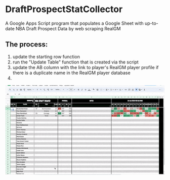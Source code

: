 # DraftProspectStatCollector
A Google Apps Script program that populates a Google Sheet with up-to-date NBA Draft Prospect Data by web scraping RealGM

## The process:
1) update the starting row function
2) run the "Update Table" function that is created via the script
3) update the AB column with the link to player's RealGM player profile if there is a duplicate name in the RealGM player database
4) 
![gif that demonstrates the process](demo.gif)
